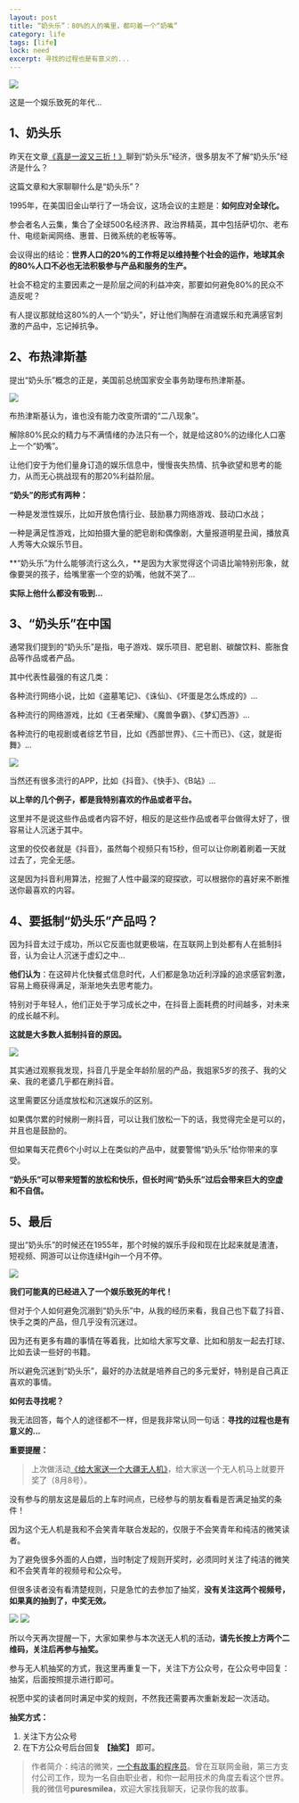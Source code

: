 ```yaml
---
layout: post
title: “奶头乐”：80%的人的嘴里，都叼着一个“奶嘴”
category: life
tags: [life]
lock: need
excerpt: 寻找的过程也是有意义的...
---
```


![](http://favorites.ren/assets/images/2020/it/naizui/naizui01.jpg) 

这是一个娱乐致死的年代...

## 1、奶头乐

昨天在文章[《真是一波又三折！》](https://mp.weixin.qq.com/s/2Kup02kSOALeYwJQ0L75qA)聊到“奶头乐”经济，很多朋友不了解“奶头乐”经济是什么？

这篇文章和大家聊聊什么是“奶头乐”？

1995年，在美国旧金山举行了一场会议，这场会议的主题是：**如何应对全球化。**

参会者名人云集，集合了全球500名经济界、政治界精英，其中包括萨切尔、老布什、电缆新闻网络、惠普、日微系统的老板等等。

会议得出的结论：**世界人口的20%的工作将足以维持整个社会的运作，地球其余的80%人口不必也无法积极参与产品和服务的生产。**

社会不稳定的主要因素之一是阶层之间的利益冲突，那要如何避免80%的民众不造反呢？

有人提议那就给这80%的人一个“奶头”，好让他们陶醉在消遣娱乐和充满感官刺激的产品中，忘记掉抗争。


## 2、布热津斯基

提出“奶头乐”概念的正是，美国前总统国家安全事务助理布热津斯基。

![](http://favorites.ren/assets/images/2020/it/naizui/naizui02.jpg) 

布热津斯基认为，谁也没有能力改变所谓的“二八现象”。

解除80%民众的精力与不满情绪的办法只有一个，就是给这80%的边缘化人口塞上一个“奶嘴”。

让他们安于为他们量身订造的娱乐信息中，慢慢丧失热情、抗争欲望和思考的能力，从而无心挑战现有的那20%利益阶层。

**“奶头”的形式有两种：**

一种是发泄性娱乐，比如开放色情行业、鼓励暴力网络游戏、鼓动口水战；

一种是满足性游戏，比如拍摄大量的肥皂剧和偶像剧，大量报道明星丑闻，播放真人秀等大众娱乐节目。

**“奶头乐”为什么能够流行这么久，**是因为大家觉得这个词语比喻特别形象，就像要哭的孩子，给嘴里塞一个空的奶嘴，他就不哭了...

**实际上他什么都没有吸到...**

## 3、“奶头乐”在中国

通常我们提到的“奶头乐”是指，电子游戏、娱乐项目、肥皂剧、碳酸饮料、膨胀食品等作品或者产品。

其中代表性最强的有这几类：

各种流行网络小说，比如《盗墓笔记》、《诛仙》、《坏蛋是怎么炼成的》...

各种流行的网络游戏，比如《王者荣耀》、《魔兽争霸》、《梦幻西游》...

各种流行的电视剧或者综艺节目，比如《西部世界》、《三十而已》、《这，就是街舞》...

![](http://favorites.ren/assets/images/2020/it/naizui/naizui03.jpg) 

当然还有很多流行的APP，比如《抖音》、《快手》、《B站》...

**以上举的几个例子，都是我特别喜欢的作品或者平台。**

这里并不是说这些作品或者内容不好，相反的是这些作品或者平台做得太好了，很容易让人沉迷于其中。

这里的佼佼者就是《抖音》，虽然每个视频只有15秒，但可以让你刷着刷着一天就过去了，完全无感。

这是因为抖音利用算法，挖掘了人性中最深的窥探欲，可以根据你的喜好来不断推送你最喜欢的内容。

## 4、要抵制“奶头乐”产品吗？

因为抖音太过于成功，所以它反面也就更极端，在互联网上到处都有人在抵制抖音，认为会让人沉迷于虚幻之中...

**他们认为**：在这碎片化快餐式信息时代，人们都是急功近利浮躁的追求感官刺激，容易上瘾获得满足，渐渐地失去思考能力。

特别对于年轻人，他们正处于学习成长之中，在抖音上面耗费的时间越多，对未来的成长越不利。

**这就是大多数人抵制抖音的原因。**

![](http://favorites.ren/assets/images/2020/it/naizui/naizui04.jpg) 

其实通过观察我发现，抖音几乎是全年龄阶层的产品，我姐家5岁的孩子、我的父亲、我的老婆几乎都在刷抖音。

这里需要区分适度放松和沉迷娱乐的区别。

如果偶尔累的时候刷一刷抖音，可以让我们放松一下的话，我觉得完全是可以的，并且也是鼓励的。

但如果每天花费6个小时以上在类似的产品中，就要警惕“奶头乐”给你带来的享受。

**“奶头乐”可以带来短暂的放松和快乐，但长时间“奶头乐”过后会带来巨大的空虚和不自信。**

## 5、最后

提出“奶头乐”的时候还在1955年，那个时候的娱乐手段和现在比起来就是渣渣，短视频、网游可以让你连续Hgih一个月不停。

![](http://favorites.ren/assets/images/2020/it/naizui/naizui05.jpg) 

**我们可能真的已经进入了一个娱乐致死的年代！**

但对于个人如何避免沉溺到“奶头乐”中，从我的经历来看，我自己也下载了抖音、快手之类的产品，但几乎没有沉迷过。

因为还有更多有趣的事情在等着我，比如给大家写文章、比如和朋友一起去打球、比如去读一些好的书籍。

所以避免沉迷到“奶头乐”，最好的办法就是培养自己的多元爱好，特别是自己真正喜欢的事情。

**如何去寻找呢？**

我无法回答，每个人的途径都不一样，但是我非常认同一句话：**寻找的过程也是有意义的...**



**重要提醒：**

>上次做活动[《给大家送一个大疆无人机》](https://mp.weixin.qq.com/s/QS8iTAgXTyvMnHdgTffOrw)，给大家送一个无人机马上就要开奖了（8月8号）。

没有参与的朋友这是最后的上车时间点，已经参与的朋友看看是否满足抽奖的条件！

因为这个无人机是我和不会笑青年联合发起的，仅限于不会笑青年和纯洁的微笑读者。

为了避免很多外面的人白嫖，当时制定了规则开奖时，必须同时关注了纯洁的微笑和不会笑青年的视频号和公众号。

但很多读者没有看清楚规则，只是急忙的去参加了抽奖，**没有关注这两个视频号，如果真的抽到了，中奖无效。**

![](http://favorites.ren/assets/images/2020/it/naizui/naizui06.jpg) 
![](http://favorites.ren/assets/images/2020/it/naizui/naizui07.jpg) 

所以今天再次提醒一下，大家如果参与本次送无人机的活动，**请先长按上方两个二维码，关注后再参与抽奖。**

参与无人机抽奖的方式，我这里再重复一下，关注下方公众号，在公众号中回复：抽奖，后面按照提示进行即可。

祝愿中奖的读者同时满足中奖的规则，不然我还需要再次重新发起一次活动。

**抽奖方式：**

1. 关注下方公众号
2. 在下方公众号后台回复 **【抽奖】** 即可。


>作者简介：纯洁的微笑，[一个有故事的程序员](http://www.ityouknow.com/life/2020/03/25/fengkou-10year.html)。曾在互联网金融，第三方支付公司工作，现为一名自由职业者，和你一起用技术的角度去看这个世界。我的微信号**puresmilea**，欢迎大家找我聊天，记录你我的故事。








